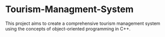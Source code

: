 # Tourism-Managment-System
This project aims to create a comprehensive tourism management system using the concepts of object-oriented programming in C++. 
